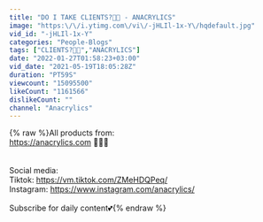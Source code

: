 ```yaml
---
title: "DO I TAKE CLIENTS?💅🏽 - ANACRYLICS"
image: "https:\/\/i.ytimg.com\/vi\/-jHLIl-1x-Y\/hqdefault.jpg"
vid_id: "-jHLIl-1x-Y"
categories: "People-Blogs"
tags: ["CLIENTS?💅🏽","ANACRYLICS"]
date: "2022-01-27T01:58:23+03:00"
vid_date: "2021-05-19T18:05:28Z"
duration: "PT59S"
viewcount: "15095500"
likeCount: "1161566"
dislikeCount: ""
channel: "Anacrylics"
---
```

{% raw %}All products from: <br /><a rel="nofollow" target="blank" href="https://anacrylics.com">https://anacrylics.com</a>  🦋💅🏽<br /><br /><br />Social media: <br />Tiktok: <a rel="nofollow" target="blank" href="https://vm.tiktok.com/ZMeHDQPeq/">https://vm.tiktok.com/ZMeHDQPeq/</a><br />Instagram: <a rel="nofollow" target="blank" href="https://www.instagram.com/anacrylics/">https://www.instagram.com/anacrylics/</a><br /><br />Subscribe for daily content💕{% endraw %}
